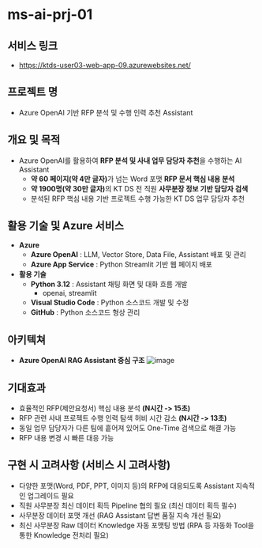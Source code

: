 # ms-ai-prj-01
## 서비스 링크
- https://ktds-user03-web-app-09.azurewebsites.net/

## 프로젝트 명
- Azure OpenAI 기반 RFP 분석 및 수행 인력 추천 Assistant

## 개요 및 목적
- Azure OpenAI를 활용하여 **RFP 분석 및 사내 업무 담당자 추천**을 수행하는 AI Assistant
  - <b>약 60 페이지(약 4만 글자)</b>가 넘는 Word 포맷 **RFP 문서 핵심 내용 분석**
  - <b>약 1900명(약 30만 글자)</b>의 KT DS 전 직원 **사무분장 정보 기반 담당자 검색**
  - 분석된 RFP 핵심 내용 기반 프로젝트 수행 가능한 KT DS 업무 담당자 추천

## 활용 기술 및 Azure 서비스
- **Azure**
  - **Azure OpenAI** : LLM, Vector Store, Data File, Assistant 배포 및 관리
  - **Azure App Service** : Python Streamlit 기반 웹 페이지 배포
- **활용 기술**
  - **Python 3.12** : Assistant 채팅 화면 및 대화 흐름 개발
    - openai, streamlit
  - **Visual Studio Code** : Python 소스코드 개발 및 수정
  - **GitHub** : Python 소스코드 형상 관리

## 아키텍쳐
- **Azure OpenAI RAG Assistant 중심 구조**
![image](https://github.com/user-attachments/assets/71123193-dfce-46df-ac3e-a8459dfe4e46)

## 기대효과
- 효율적인 RFP(제안요청서) 핵심 내용 분석 **(N시간 -> 15초)**
- RFP 관련 사내 프로젝트 수행 인력 탐색 허비 시간 감소 **(N시간 -> 13초)**
- 동일 업무 담당자가 다른 팀에 흩어져 있어도 One-Time 검색으로 해결 가능
- RFP 내용 변경 시 빠른 대응 가능

## 구현 시 고려사항 (서비스 시 고려사항)
- 다양한 포맷(Word, PDF, PPT, 이미지 등)의 RFP에 대응되도록 Assistant 지속적인 업그레이드 필요
- 직원 사무분장 최신 데이터 획득 Pipeline 협의 필요 (최신 데이터 획득 필수)
- 사무분장 데이터 포맷 개선 (RAG Assistant 답변 품질 지속 개선 필요)
- 최신 사무분장 Raw 데이터 Knowledge 자동 포맷팅 방법 (RPA 등 자동화 Tool을 통한 Knowledge 전처리 필요)
